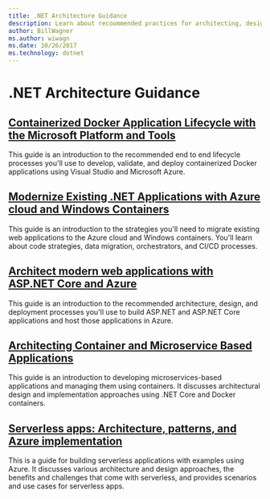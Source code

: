 ```yaml
---
title: .NET Architecture Guidance
description: Learn about recoommended practices for architecting, designing and building .NET software.
author: BillWagner
ms.author: wiwagn
ms.date: 10/26/2017
ms.technology: dotnet
---
```

# .NET Architecture Guidance

## [Containerized Docker Application Lifecycle with the Microsoft Platform and Tools](./containerized-lifecycle-architecture/index.md)

This guide is an introduction to the recommended end to end lifecycle processes you'll use to develop, validate, and deploy containerized Docker applications using Visual Studio and Microsoft Azure.

## [Modernize Existing .NET Applications with Azure cloud and Windows Containers](./modernize-with-azure-and-containers/index.md)

This guide is an introduction to the strategies you'll need to migrate existing web applications to the Azure cloud and Windows containers. You'll learn about code strategies, data migration, orchestrators, and CI/CD processes.

## [Architect modern web applications with ASP.NET Core and Azure](modern-web-apps-azure-architecture/index.md)

This guide is an introduction to the recommended architecture, design, and deployment processes you'll use to build ASP.NET and ASP.NET Core applications and host those applications in Azure.

## [Architecting Container and Microservice Based Applications](microservices-architecture/index.md)

This guide is an introduction to developing microservices-based applications and managing them using containers. It discusses architectural design and implementation approaches using .NET Core and Docker containers.

## [Serverless apps: Architecture, patterns, and Azure implementation](serverless-architecture/index.md)

This is a guide for building serverless applications with examples using Azure. It discusses various architecture and design approaches, the benefits and challenges that come with serverless, and provides scenarios and use cases for serverless apps.

